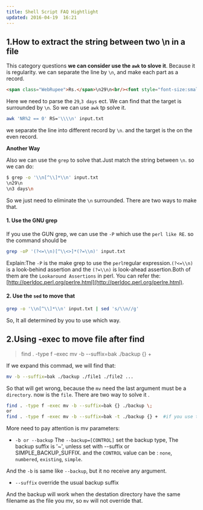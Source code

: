 ```yaml
---
title: Shell Script FAQ Hightlight
updated: 2016-04-19  16:21
---
```


## 1.How to extract the string between two \n in a file

This category questions **we can consider use the `awk` to slove it**. Because it is regularity. we can separate the line by `\n`, and make each part as a record.

```html
<span class="WebRupee">Rs.</span>\n29\n<br/><font style="font-size:smaller">\n3 days\n</font></td>
```

Here we need to parse the `29`,`3 days` ect. We can find that the target is surrounded by `\n`. So we can use `awk` tp solve it.

```bash
awk 'NR%2 == 0' RS='\\\\n' input.txt
```

we separate the line into different record by `\n`. and the target is the on the even record. 

**Another Way**  

Also we can use the `grep` to solve that.Just match the string between `\n`. so we can do:

```bash
$ grep -o '\\n[^\\]*\\n' input.txt
\n29\n
\n3 days\n
```
So we just need to eliminate the `\n` surrounded. There are two ways to make that.

####  1. Use the GNU grep

If you use the GUN grep, we can use the `-P` which use the `perl like RE`. so the command should be 

```bash
grep -oP '(?<=\\n)[^\\<>]*(?=\\n)' input.txt
```

Explain:The `-P` is the make grep to use the `perl`regular expression.`(?<=\\n)` is a look-behind assertion and the `(?=\\n)` is look-ahead assertion.Both of them are the `Lookaround Assertions` in perl.
You can refer the: [http://perldoc.perl.org/perlre.html](http://perldoc.perl.org/perlre.html).


#### 2. Use the `sed` to move that

```bash
grep -o '\\n[^\\]*\\n' input.txt | sed 's/\\n//g'
```

So, It all determined by you to use which way.



## 2.Using -exec to move file after find 

> find . -type f -exec mv -b --suffix=bak ./backup {} +

If we expand this commad, we will find that:

```bash
mv -b --suffix=bak ./backup ./file1 ./file2 ...
```

So that will get wrong, because the `mv` need the last argument must be a `directory`. now is the `file`.
There are two way to solve it .

```bash
find . -type f -exec mv -b --suffix=bak {} ./backup \;  
or
find . -type f -exec mv -b --suffix=bak -t ./backup {} +  #if you use the gnu mv
```

More need to pay attention is mv parameters:

+ `-b or --backup` 
The `--backup=[CONTROL]` set the backup type, The backup suffix is '~', unless set with --suffix or SIMPLE_BACKUP_SUFFIX. and the `CONTROL` value can be : `none`, `numbered`, `existing`, `simple`.

And the `-b` is same like `--backup`, but it no receive any argument.

+ `--suffix`
override the usual backup suffix

And the backup will work when the destation directory have the same filename as the file you mv, so `mv` will not override that. 

